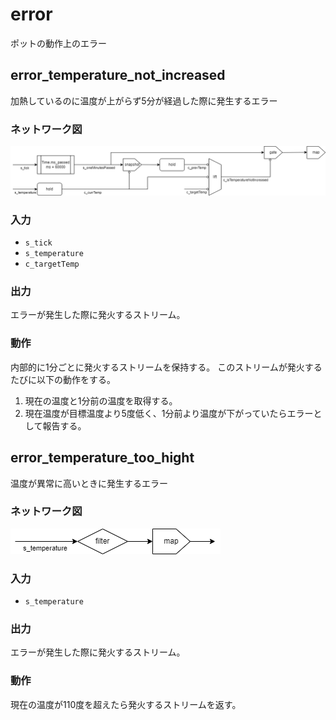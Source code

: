 # error

ポットの動作上のエラー

## error_temperature_not_increased

加熱しているのに温度が上がらず5分が経過した際に発生するエラー

### ネットワーク図

![error_temperature_not_increased.png](../images/error_temperature_not_increased.png)

### 入力

- `s_tick`
- `s_temperature`
- `c_targetTemp`

### 出力

エラーが発生した際に発火するストリーム。

### 動作

内部的に1分ごとに発火するストリームを保持する。
このストリームが発火するたびに以下の動作をする。

1. 現在の温度と1分前の温度を取得する。
2. 現在温度が目標温度より5度低く、1分前より温度が下がっていたらエラーとして報告する。

## error_temperature_too_hight

温度が異常に高いときに発生するエラー

### ネットワーク図

![error_temperature_too_hight.png](../images/error_temperature_too_high.png)

### 入力

- `s_temperature`

### 出力

エラーが発生した際に発火するストリーム。

### 動作

現在の温度が110度を超えたら発火するストリームを返す。
